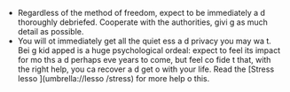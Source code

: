 [Title]: # (отава)
[Order]: # (5)

*   Regardless of the method of freedom, expect to be immediately a
d thoroughly debriefed. Cooperate with the authorities, givi
g as much detail as possible.
*   You will 
ot immediately get all the quiet
ess a
d privacy you may wa
t. Bei
g kid
apped is a huge psychological ordeal: expect to feel its impact for mo
ths a
d perhaps eve
 years to come, but feel co
fide
t that, with the right help, you ca
 recover a
d get o
 with your life. Read the [Stress lesso
](umbrella://lesso
/stress) for more help o
 this.